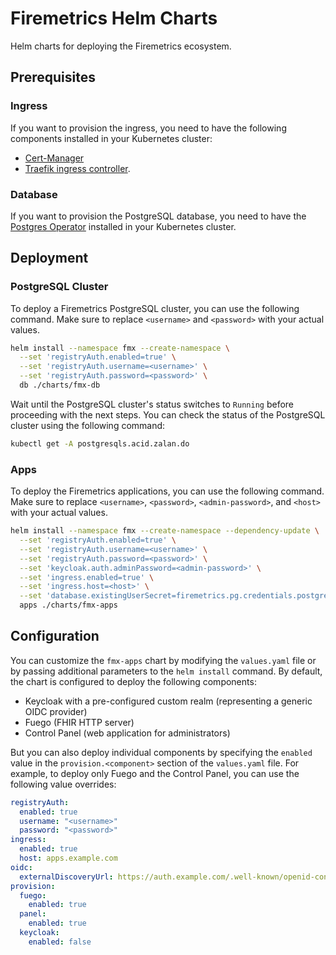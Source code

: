 # Firemetrics Helm Charts

Helm charts for deploying the Firemetrics ecosystem.

## Prerequisites

### Ingress

If you want to provision the ingress, you need to have the following components installed in your Kubernetes cluster:

- [Cert-Manager](https://cert-manager.io/docs/installation/)
- [Traefik ingress controller](https://doc.traefik.io/traefik/getting-started/quick-start-with-kubernetes/).

### Database

If you want to provision the PostgreSQL database, you need to have the [Postgres Operator](https://github.com/zalando/postgres-operator/blob/master/docs/quickstart.md#deployment-options) installed in your Kubernetes cluster.

## Deployment

### PostgreSQL Cluster

To deploy a Firemetrics PostgreSQL cluster, you can use the following command. Make sure to replace `<username>` and `<password>` with your actual values.

```bash
helm install --namespace fmx --create-namespace \
  --set 'registryAuth.enabled=true' \
  --set 'registryAuth.username=<username>' \
  --set 'registryAuth.password=<password>' \
  db ./charts/fmx-db
```

Wait until the PostgreSQL cluster's status switches to `Running` before proceeding with the next steps. You can check the status of the PostgreSQL cluster using the following command:

```bash
kubectl get -A postgresqls.acid.zalan.do
```

### Apps

To deploy the Firemetrics applications, you can use the following command. Make sure to replace `<username>`, `<password>`, `<admin-password>`, and `<host>` with your actual values.

```bash
helm install --namespace fmx --create-namespace --dependency-update \
  --set 'registryAuth.enabled=true' \
  --set 'registryAuth.username=<username>' \
  --set 'registryAuth.password=<password>' \
  --set 'keycloak.auth.adminPassword=<admin-password>' \
  --set 'ingress.enabled=true' \
  --set 'ingress.host=<host>' \
  --set 'database.existingUserSecret=firemetrics.pg.credentials.postgresql.acid.zalan.do' \
  apps ./charts/fmx-apps
```

## Configuration

You can customize the `fmx-apps` chart by modifying the `values.yaml` file or by passing additional parameters to the `helm install` command. By default, the chart is configured to deploy the following components:

- Keycloak with a pre-configured custom realm (representing a generic OIDC provider)
- Fuego (FHIR HTTP server)
- Control Panel (web application for administrators)

But you can also deploy individual components by specifying the `enabled` value in the `provision.<component>` section of the `values.yaml` file. For example, to deploy only Fuego and the Control Panel, you can use the following value overrides:

```yaml
registryAuth:
  enabled: true
  username: "<username>"
  password: "<password>"
ingress:
  enabled: true
  host: apps.example.com
oidc:
  externalDiscoveryUrl: https://auth.example.com/.well-known/openid-configuration
provision:
  fuego:
    enabled: true
  panel:
    enabled: true
  keycloak:
    enabled: false
```
